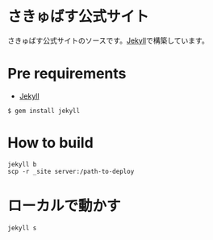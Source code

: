 # さきゅばす公式サイト

さきゅばす公式サイトのソースです。[Jekyll](https://jekyllrb.com/)で構築しています。

# Pre requirements

 - [Jekyll](https://jekyllrb.com/docs/installation/)

 ```
 $ gem install jekyll
 ```

# How to build

```
jekyll b
scp -r _site server:/path-to-deploy
```

# ローカルで動かす

```
jekyll s
```
